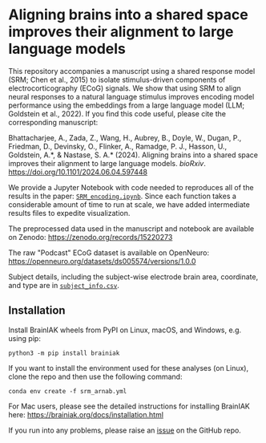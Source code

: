 # Aligning brains into a shared space improves their alignment to large language models

This repository accompanies a manuscript using a shared response model (SRM; Chen et al., 2015) to isolate stimulus-driven components of electrocorticography (ECoG) signals. We show that using SRM to align neural responses to a natural language stimulus improves encoding model performance using the embeddings from a large language model (LLM; Goldstein et al., 2022). If you find this code useful, please cite the corresponding manuscript:

Bhattacharjee, A., Zada, Z., Wang, H., Aubrey, B., Doyle, W., Dugan, P., Friedman, D., Devinsky, O., Flinker, A., Ramadge, P. J., Hasson, U., Goldstein, A.\*, & Nastase, S. A.\* (2024). Aligning brains into a shared space improves their alignment to large language models. *bioRxiv*. https://doi.org/10.1101/2024.06.04.597448

We provide a Jupyter Notebook with code needed to reproduces all of the results in the paper: [`SRM_encoding.ipynb`](https://github.com/pritamarnab/SRM-Encoding/blob/main/SRM_encoding.ipynb). Since each function takes a considerable amount of time to run at scale, we have added intermediate results files to expedite visualization. 

The preprocessed data used in the manuscript and notebook are available on Zenodo: https://zenodo.org/records/15220273

The raw "Podcast" ECoG dataset is available on OpenNeuro: https://openneuro.org/datasets/ds005574/versions/1.0.0

Subject details, including the subject-wise electrode brain area, coordinate, and type are in [`subject_info.csv`](https://github.com/snastase/SRM-Encoding/blob/main/subject_info.csv).

## Installation

Install BrainIAK wheels from PyPI on Linux, macOS, and Windows, e.g. using pip:

`python3 -m pip install brainiak`

If you want to install the environment used for these analyses (on Linux), clone the repo and then use the following command:

`conda env create -f srm_arnab.yml`

For Mac users, please see the detailed instructions for installing BrainIAK here:
 https://brainiak.org/docs/installation.html

If you run into any problems, please raise an [issue](https://github.com/pritamarnab/SRM-Encoding/issues) on the GitHub repo.
